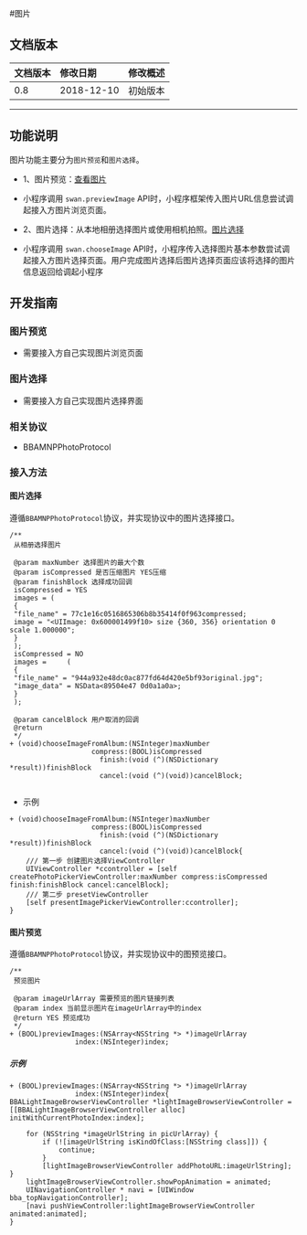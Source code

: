 #图片

## 文档版本

|文档版本|修改日期|修改概述|
|:--|:--|:--|
|0.8|2018-12-10|初始版本|

--------------------------
## 功能说明

图片功能主要分为`图片预览`和`图片选择`。

* 1、图片预览：[查看图片](https://smartprogram.baidu.com/docs/develop/api/media_image/#previewImage/)
 * 小程序调用 `swan.previewImage` API时，小程序框架传入图片URL信息尝试调起接入方图片浏览页面。

* 2、图片选择：从本地相册选择图片或使用相机拍照。[图片选择](https://smartprogram.baidu.com/docs/develop/api/media_image/#chooseImage/)
 * 小程序调用 `swan.chooseImage` API时，小程序传入选择图片基本参数尝试调起接入方图片选择页面。用户完成图片选择后图片选择页面应该将选择的图片信息返回给调起小程序

## 开发指南


### 图片预览

+ 需要接入方自己实现图片浏览页面


### 图片选择

+ 需要接入方自己实现图片选择界面


### 相关协议
+ BBAMNPPhotoProtocol

 
### 接入方法

#### 图片选择


遵循`BBAMNPPhotoProtocol`协议，并实现协议中的图片选择接口。

```
/**
 从相册选择图片
 
 @param maxNumber 选择图片的最大个数
 @param isCompressed 是否压缩图片 YES压缩
 @param finishBlock 选择成功回调
 isCompressed = YES
 images = (
 {
 "file_name" = 77c1e16c0516865306b8b35414f0f963compressed;
 image = "<UIImage: 0x600001499f10> size {360, 356} orientation 0 scale 1.000000";
 }
 );
 isCompressed = NO
 images =     (
 {
 "file_name" = "944a932e48dc0ac877fd64d420e5bf93original.jpg";
 "image_data" = NSData<89504e47 0d0a1a0a>;
 }
 );
 
 @param cancelBlock 用户取消的回调
 @return 
 */
+ (void)chooseImageFromAlbum:(NSInteger)maxNumber
                    compress:(BOOL)isCompressed
                      finish:(void (^)(NSDictionary *result))finishBlock
                      cancel:(void (^)(void))cancelBlock;
                      
```
* 示例

```
+ (void)chooseImageFromAlbum:(NSInteger)maxNumber
                    compress:(BOOL)isCompressed
                      finish:(void (^)(NSDictionary *result))finishBlock
                      cancel:(void (^)(void))cancelBlock{
    /// 第一步 创建图片选择ViewController
    UIViewController *ccontroller = [self createPhotoPickerViewController:maxNumber compress:isCompressed finish:finishBlock cancel:cancelBlock];
    /// 第二步 presetViewController
    [self presentImagePickerViewController:ccontroller];
}

```

#### 图片预览


遵循`BBAMNPPhotoProtocol`协议，并实现协议中的图预览接口。

```
/**
 预览图片
 
 @param imageUrlArray 需要预览的图片链接列表
 @param index 当前显示图片在imageUrlArray中的index
 @return YES 预览成功
 */
+ (BOOL)previewImages:(NSArray<NSString *> *)imageUrlArray
                index:(NSInteger)index;
```

##### 示例

```
+ (BOOL)previewImages:(NSArray<NSString *> *)imageUrlArray
                index:(NSInteger)index{
BBALightImageBrowserViewController *lightImageBrowserViewController = [[BBALightImageBrowserViewController alloc] initWithCurrentPhotoIndex:index];
	
	for (NSString *imageUrlString in picUrlArray) {
		if (![imageUrlString isKindOfClass:[NSString class]]) {
			continue;
		}
		[lightImageBrowserViewController addPhotoURL:imageUrlString];
}
	lightImageBrowserViewController.showPopAnimation = animated;
	UINavigationController * navi = [UIWindow bba_topNavigationController];
	[navi pushViewController:lightImageBrowserViewController animated:animated];
}
```


